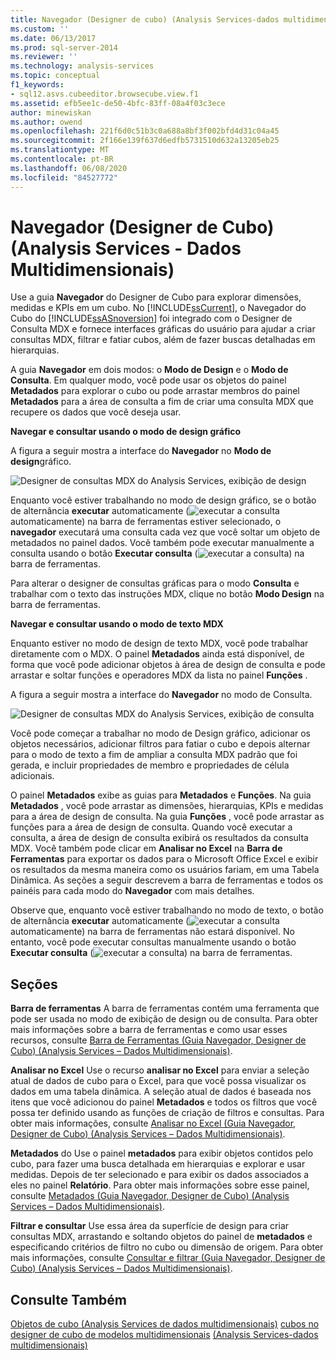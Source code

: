 ```yaml
---
title: Navegador (Designer de cubo) (Analysis Services-dados multidimensionais) | Microsoft Docs
ms.custom: ''
ms.date: 06/13/2017
ms.prod: sql-server-2014
ms.reviewer: ''
ms.technology: analysis-services
ms.topic: conceptual
f1_keywords:
- sql12.asvs.cubeeditor.browsecube.view.f1
ms.assetid: efb5ee1c-de50-4bfc-83ff-08a4f03c3ece
author: minewiskan
ms.author: owend
ms.openlocfilehash: 221f6d0c51b3c0a688a8bf3f002bfd4d31c04a45
ms.sourcegitcommit: 2f166e139f637d6edfb5731510d632a13205eb25
ms.translationtype: MT
ms.contentlocale: pt-BR
ms.lasthandoff: 06/08/2020
ms.locfileid: "84527772"
---
```

# <a name="browser-cube-designer-analysis-services---multidimensional-data"></a>Navegador (Designer de Cubo) (Analysis Services - Dados Multidimensionais)
  Use a guia **Navegador** do Designer de Cubo para explorar dimensões, medidas e KPIs em um cubo. No [!INCLUDE[ssCurrent](../includes/sscurrent-md.md)], o Navegador do Cubo do [!INCLUDE[ssASnoversion](../includes/ssasnoversion-md.md)] foi integrado com o Designer de Consulta MDX e fornece interfaces gráficas do usuário para ajudar a criar consultas MDX, filtrar e fatiar cubos, além de fazer buscas detalhadas em hierarquias.

 A guia **Navegador** em dois modos: o **Modo de Design** e o **Modo de Consulta**. Em qualquer modo, você pode usar os objetos do painel **Metadados** para explorar o cubo ou pode arrastar membros do painel **Metadados** para a área de consulta a fim de criar uma consulta MDX que recupere os dados que você deseja usar.

 **Navegar e consultar usando o modo de design gráfico**

 A figura a seguir mostra a interface do **Navegador** no **Modo de design**gráfico.

 ![Designer de consultas MDX do Analysis Services, exibição de design](media/rsqd-dsawas-mdx-designmode.gif "Designer de consultas MDX do Analysis Services, exibição de design")

 Enquanto você estiver trabalhando no modo de design gráfico, se o botão de alternância **executar** automaticamente (![executar a consulta](media/rsqdicon-autoexecute.gif "Executar a consulta automaticamente")automaticamente) na barra de ferramentas estiver selecionado, o **navegador** executará uma consulta cada vez que você soltar um objeto de metadados no painel dados. Você também pode executar manualmente a consulta usando o botão **Executar consulta** (![executar a consulta](media/rsqdicon-run.gif "Executar a consulta")) na barra de ferramentas.

 Para alterar o designer de consultas gráficas para o modo **Consulta** e trabalhar com o texto das instruções MDX, clique no botão **Modo Design** na barra de ferramentas.

 **Navegar e consultar usando o modo de texto MDX**

 Enquanto estiver no modo de design de texto MDX, você pode trabalhar diretamente com o MDX. O painel **Metadados** ainda está disponível, de forma que você pode adicionar objetos à área de design de consulta e pode arrastar e soltar funções e operadores MDX da lista no painel **Funções** .

 A figura a seguir mostra a interface do **Navegador** no modo de Consulta.

 ![Designer de consultas MDX do Analysis Services, exibição de consulta](media/rsqd-dsawas-mdx-querymode.gif "Designer de consultas MDX do Analysis Services, exibição de consulta")

 Você pode começar a trabalhar no modo de Design gráfico, adicionar os objetos necessários, adicionar filtros para fatiar o cubo e depois alternar para o modo de texto a fim de ampliar a consulta MDX padrão que foi gerada, e incluir propriedades de membro e propriedades de célula adicionais.

 O painel **Metadados** exibe as guias para **Metadados** e **Funções**. Na guia **Metadados** , você pode arrastar as dimensões, hierarquias, KPIs e medidas para a área de design de consulta. Na guia **Funções** , você pode arrastar as funções para a área de design de consulta. Quando você executar a consulta, a área de design de consulta exibirá os resultados da consulta MDX. Você também pode clicar em **Analisar no Excel** na **Barra de Ferramentas** para exportar os dados para o Microsoft Office Excel e exibir os resultados da mesma maneira como os usuários fariam, em uma Tabela Dinâmica. As seções a seguir descrevem a barra de ferramentas e todos os painéis para cada modo do **Navegador** com mais detalhes.

 Observe que, enquanto você estiver trabalhando no modo de texto, o botão de alternância **executar** automaticamente (![executar a consulta](media/rsqdicon-autoexecute.gif "Executar a consulta automaticamente")automaticamente) na barra de ferramentas não estará disponível. No entanto, você pode executar consultas manualmente usando o botão **Executar consulta** (![executar a consulta](media/rsqdicon-run.gif "Executar a consulta")) na barra de ferramentas.

## <a name="sections"></a>Seções
 **Barra de ferramentas** A barra de ferramentas contém uma ferramenta que pode ser usada no modo de exibição de design ou de consulta. Para obter mais informações sobre a barra de ferramentas e como usar esses recursos, consulte [Barra de Ferramentas &#40;Guia Navegador, Designer de Cubo&#41; &#40;Analysis Services – Dados Multidimensionais&#41;](toolbar-browser-tab-cube-designer-analysis-services-multidimensional-data.md).

 **Analisar no Excel** Use o recurso **analisar no Excel** para enviar a seleção atual de dados de cubo para o Excel, para que você possa visualizar os dados em uma tabela dinâmica. A seleção atual de dados é baseada nos itens que você adicionou do painel **Metadados** e todos os filtros que você possa ter definido usando as funções de criação de filtros e consultas. Para obter mais informações, consulte [Analisar no Excel &#40;Guia Navegador, Designer de Cubo&#41; &#40;Analysis Services – Dados Multidimensionais&#41;](analyze-in-excel-browser-cube-designer-analysis-services-multidimensional-data.md).

 **Metadados** do Use o painel **metadados** para exibir objetos contidos pelo cubo, para fazer uma busca detalhada em hierarquias e explorar e usar medidas. Depois de ter selecionado e para exibir os dados associados a eles no painel **Relatório**. Para obter mais informações sobre esse painel, consulte [Metadados &#40;Guia Navegador, Designer de Cubo&#41; &#40;Analysis Services – Dados Multidimensionais&#41;](metadata-browser-tab-cube-designer-analysis-services-multidimensional-data.md).

 **Filtrar e consultar** Use essa área da superfície de design para criar consultas MDX, arrastando e soltando objetos do painel de **metadados** e especificando critérios de filtro no cubo ou dimensão de origem. Para obter mais informações, consulte [Consultar e filtrar &#40;Guia Navegador, Designer de Cubo&#41; &#40;Analysis Services – Dados Multidimensionais&#41;](query-filter-browser-cube-designer-analysis-services-multidimensional-data.md).

## <a name="see-also"></a>Consulte Também
 [Objetos de cubo &#40;Analysis Services de dados multidimensionais&#41;](multidimensional-models-olap-logical-cube-objects/cube-objects-analysis-services-multidimensional-data.md) [cubos no designer de cubo de modelos multidimensionais](multidimensional-models/cubes-in-multidimensional-models.md) [&#40;Analysis Services-dados multidimensionais&#41;](cube-designer-analysis-services-multidimensional-data.md)


